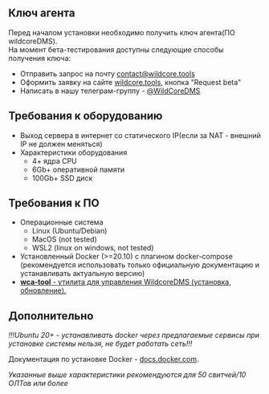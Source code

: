 ## Ключ агента   
Перед началом установки необходимо получить ключ агента(ПО wildcoreDMS).   
На момент бета-тестирования доступны следующие способы получения ключа:     

* Отправить запрос на почту contact@wildcore.tools
* Оформить заявку на сайте [wildcore.tools](https://wildcore.tools), кнопка "Request beta"
* Написать в нашу телеграм-группу - [@WildCoreDMS](https://t.me/wildcore_dms_channel)   

## Требования к оборудованию
* Выход сервера в интернет со статического IP(если за NAT - внешний IP не должен меняться)
* Характеристики оборудования
    * 4+ ядра CPU
    * 6Gb+ оперативной памяти
    * 100Gb+ SSD диск

## Требования к ПО   
* Операционные система
    * Linux (Ubuntu/Debian)
    * MacOS (not tested)
    * WSL2 (linux on windows, not tested)
* Установленный Docker (>=20.10) с плагином docker-compose (рекомендуется использовать только официальную документацию и устанавливать актуальную версию)
* [**wca-tool** - утилита для управления WildcoreDMS (установка, обновление).](wca-tool/index.md)     


## Дополнительно
*!!!Ubuntu 20+ - устанавливать docker через предлагаемые сервисы при установке системы нельзя, не будет работать сеть!!!*    
    
Документация по установке Docker - [docs.docker.com](https://docs.docker.com/engine/install/).        

*Указанные выше характеристики рекомендуются для 50 свитчей/10 ОЛТов или более*    
   
